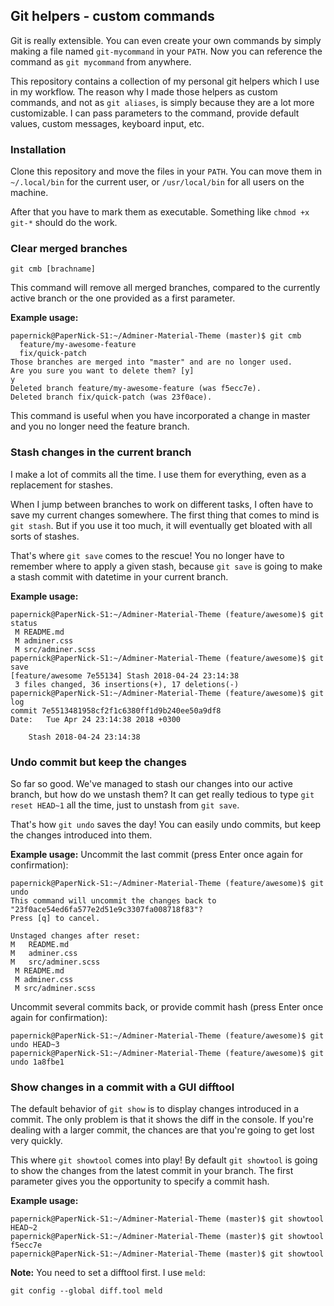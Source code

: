 ## Git helpers - custom commands
Git is really extensible. You can even create your own commands by simply making a file named `git-mycommand` in your `PATH`. Now you can reference the command as `git mycommand` from anywhere.

This repository contains a collection of my personal git helpers which I use in my workflow. The reason why I made those helpers as custom commands, and not as `git aliases`, is simply because they are a lot more customizable. I can pass parameters to the command, provide default values, custom messages, keyboard input, etc.

### Installation
Clone this repository and move the files in your `PATH`. You can move them in `~/.local/bin` for the current user, or `/usr/local/bin` for all users on the machine.

After that you have to mark them as executable. Something like `chmod +x git-*` should do the work.

### Clear merged branches
```
git cmb [brachname]
```
This command will remove all merged branches, compared to the currently active branch or the one provided as a first parameter.

**Example usage:**
```
papernick@PaperNick-S1:~/Adminer-Material-Theme (master)$ git cmb
  feature/my-awesome-feature
  fix/quick-patch
Those branches are merged into "master" and are no longer used.
Are you sure you want to delete them? [y]
y
Deleted branch feature/my-awesome-feature (was f5ecc7e).
Deleted branch fix/quick-patch (was 23f0ace).
```
This command is useful when you have incorporated a change in master and you no longer need the feature branch.

### Stash changes in the current branch
I make a lot of commits all the time. I use them for everything, even as a replacement for stashes.

When I jump between branches to work on different tasks, I often have to save my current changes somewhere. The first thing that comes to mind is `git stash`. But if you use it too much, it will eventually get bloated with all sorts of stashes.

That's where `git save` comes to the rescue!
You no longer have to remember where to apply a given stash, because `git save` is going to make a stash commit with datetime in your current branch.

**Example usage:**
```
papernick@PaperNick-S1:~/Adminer-Material-Theme (feature/awesome)$ git status
 M README.md
 M adminer.css
 M src/adminer.scss
papernick@PaperNick-S1:~/Adminer-Material-Theme (feature/awesome)$ git save
[feature/awesome 7e55134] Stash 2018-04-24 23:14:38
 3 files changed, 36 insertions(+), 17 deletions(-)
papernick@PaperNick-S1:~/Adminer-Material-Theme (feature/awesome)$ git log
commit 7e5513481958cf2f1c6380ff1d9b240ee50a9df8
Date:   Tue Apr 24 23:14:38 2018 +0300

    Stash 2018-04-24 23:14:38
```

### Undo commit but keep the changes
So far so good. We've managed to stash our changes into our active branch, but how do we unstash them? It can get really tedious to type `git reset HEAD~1` all the time, just to unstash from `git save`.

That's how `git undo` saves the day!
You can easily undo commits, but keep the changes introduced into them.

**Example usage:**
Uncommit the last commit (press Enter once again for confirmation):
```
papernick@PaperNick-S1:~/Adminer-Material-Theme (feature/awesome)$ git undo
This command will uncommit the changes back to "23f0ace54ed6fa577e2d51e9c3307fa008718f83"?
Press [q] to cancel.

Unstaged changes after reset:
M	README.md
M	adminer.css
M	src/adminer.scss
 M README.md
 M adminer.css
 M src/adminer.scss
```
Uncommit several commits back, or provide commit hash (press Enter once again for confirmation):
```
papernick@PaperNick-S1:~/Adminer-Material-Theme (feature/awesome)$ git undo HEAD~3
papernick@PaperNick-S1:~/Adminer-Material-Theme (feature/awesome)$ git undo 1a8fbe1
```

### Show changes in a commit with a GUI difftool
The default behavior of `git show` is to display changes introduced in a commit. The only problem is that it shows the diff in the console. If you're dealing with a larger commit, the chances are that you're going to get lost very quickly.

This where `git showtool` comes into play!
By default `git showtool` is going to show the changes from the latest commit in your branch. The first parameter gives you the opportunity to specify a commit hash.

**Example usage:**
```
papernick@PaperNick-S1:~/Adminer-Material-Theme (master)$ git showtool HEAD~2
papernick@PaperNick-S1:~/Adminer-Material-Theme (master)$ git showtool f5ecc7e
papernick@PaperNick-S1:~/Adminer-Material-Theme (master)$ git showtool
```

**Note:** You need to set a difftool first. I use `meld`:
```
git config --global diff.tool meld
```